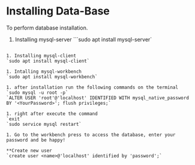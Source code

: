 # Installing Data-Base 

To perform database installation.

1. Installing mysql-server
```sudo apt install mysql-server`
```

1. Installing mysql-client
`sudo apt install mysql-client`

1. Intalling mysql-workbench
`sudo apt install mysql-workbench`

1. after installation run the following commands on the terminal
`sudo mysql -u root -p`
`ALTER USER 'root'@'localhost' IDENTIFIED WITH mysql_native_password BY '<YourPassword>'; flush privileges;`

1. right after execute the command
`exit`
`sudo service mysql restart`

1. Go to the workbench press to access the database, enter your password and be happy!

**Create new user
`create user <name>@'localhost' identified by 'password';`
